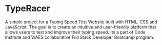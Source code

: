 # TypeRacer
A simple project for a Typing Speed Test Website built with HTML, CSS and JavaScript. The goal is to create an intuitive and user-friendly platform that allows users to test and improve their typing speed. Its a part of Code Institute and WAES collaborative Full Stack Developer Bootcamp program. 
